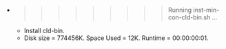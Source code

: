 * >>>>>>>>> Running inst-min-con-cld-bin.sh ...
  * Install cld-bin.
  * Disk size = 774456K. Space Used = 12K. Runtime = 00:00:00:01.
